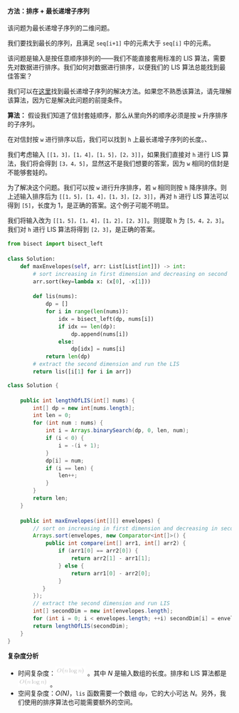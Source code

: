 ####  方法：排序 + 最长递增子序列
该问题为最长递增子序列的二维问题。

我们要找到最长的序列，且满足 `seq[i+1]` 中的元素大于 `seq[i]` 中的元素。

该问题是输入是按任意顺序排列的——我们不能直接套用标准的 LIS 算法，需要先对数据进行排序。我们如何对数据进行排序，以便我们的 LIS 算法总能找到最佳答案？


我们可以在[这里](https://leetcode-cn.com/problems/longest-increasing-subsequence/?utm_source=LCUS&utm_medium=ip_redirect_q_uns&utm_campaign=transfer2china)找到最长递增子序列的解决方法。如果您不熟悉该算法，请先理解该算法，因为它是解决此问题的前提条件。

**算法：**
假设我们知道了信封套娃顺序，那么从里向外的顺序必须是按 `w` 升序排序的子序列。

在对信封按 `w` 进行排序以后，我们可以找到 `h` 上最长递增子序列的长度。、

我们考虑输入 `[[1，3]，[1，4]，[1，5]，[2，3]]`，如果我们直接对 `h` 进行 LIS 算法，我们将会得到 `[3，4，5]`，显然这不是我们想要的答案，因为 `w` 相同的信封是不能够套娃的。

为了解决这个问题。我们可以按 `w` 进行升序排序，若 `w` 相同则按 `h` 降序排序。则上述输入排序后为 `[[1，5]，[1，4]，[1，3]，[2，3]]`，再对 `h` 进行 LIS 算法可以得到 `[5]`，长度为 1，是正确的答案。这个例子可能不明显。

我们将输入改为 `[[1，5]，[1，4]，[1，2]，[2，3]]`。则提取 `h` 为 `[5，4，2，3]`。我们对 `h` 进行 LIS 算法将得到 `[2，3]`，是正确的答案。


```python [solution1-Python]
from bisect import bisect_left

class Solution:
    def maxEnvelopes(self, arr: List[List[int]]) -> int:
        # sort increasing in first dimension and decreasing on second
        arr.sort(key=lambda x: (x[0], -x[1]))

        def lis(nums):
            dp = []
            for i in range(len(nums)):
                idx = bisect_left(dp, nums[i])
                if idx == len(dp):
                    dp.append(nums[i])
                else:
                    dp[idx] = nums[i]
            return len(dp)
        # extract the second dimension and run the LIS
        return lis([i[1] for i in arr])
```

```java [solution1-Java]
class Solution {

    public int lengthOfLIS(int[] nums) {
        int[] dp = new int[nums.length];
        int len = 0;
        for (int num : nums) {
            int i = Arrays.binarySearch(dp, 0, len, num);
            if (i < 0) {
                i = -(i + 1);
            }
            dp[i] = num;
            if (i == len) {
                len++;
            }
        }
        return len;
    }

    public int maxEnvelopes(int[][] envelopes) {
        // sort on increasing in first dimension and decreasing in second
        Arrays.sort(envelopes, new Comparator<int[]>() {
            public int compare(int[] arr1, int[] arr2) {
                if (arr1[0] == arr2[0]) {
                    return arr2[1] - arr1[1];
                } else {
                    return arr1[0] - arr2[0];
                }
           }
        });
        // extract the second dimension and run LIS
        int[] secondDim = new int[envelopes.length];
        for (int i = 0; i < envelopes.length; ++i) secondDim[i] = envelopes[i][1];
        return lengthOfLIS(secondDim);
    }
}
```

**复杂度分析**

* 时间复杂度：![O(N\logN) ](./p__O_N_log_N__.png) 。其中 *N* 是输入数组的长度。排序和 LIS 算法都是 ![O(N\logN) ](./p__O_N_log_N__.png) 。
* 空间复杂度：*O(N)*，`lis` 函数需要一个数组 `dp`，它的大小可达 *N*。另外，我们使用的排序算法也可能需要额外的空间。